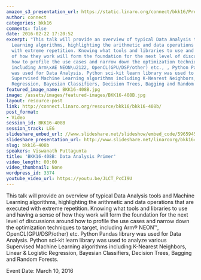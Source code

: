 ```yaml
---
amazon_s3_presentation_url: https://static.linaro.org/connect/bkk16/Presentations/Thursday/BKK16-408B.pdf
author: connect
categories: bkk16
comments: false
date: 2016-02-22 17:20:52
excerpt: "This talk will provide an overview of typical Data Analysis tools and Machine
  Learning algorithms, highlighting the arithmetic and data operations that are executed
  with extreme repetition. Knowing what tools and libraries to use and having a sense
  of how they work will form the foundation for the next level of discussions around
  how to profile the use cases and narrow down the optimization techniques to target,
  including Arm\xAE NEON\u2122, OpenCL(GPU/DSP/other) etc., , Python Pandas library
  was used for Data Analysis. Python sci-kit learn library was used to analyze various
  Supervised Machine Learning algorithms including K-Nearest Neighbors, Linear & Logistic
  Regression, Bayesian Classifiers, Decision Trees, Bagging and Random Forests."
featured_image_name: BKK16-408B.jpg
image: /assets/images/featured-images/BKK16-408B.jpg
layout: resource-post
link: http://connect.linaro.org/resource/bkk16/bkk16-408b/
post_format:
- Video
session_id: BKK16-408B
session_track: LEG
slideshare_embed_url: //www.slideshare.net/slideshow/embed_code/59659459
slideshare_presentation_url: http://www.slideshare.net/linaroorg/bkk16408b-data-analytics-and-machine-learning-from-node-to-cluster
slug: bkk16-408b
speakers: Viswanath Puttagunta
title: 'BKK16-408B: Data Analysis Primer'
video_length: 00:00
video_thumbnail: None
wordpress_id: 3374
youtube_video_url: https://youtu.be/JLCT_PcCI9U
---
```


This talk will provide an overview of typical Data Analysis tools and Machine Learning algorithms, highlighting the arithmetic and data operations that are executed with extreme repetition. Knowing what tools and libraries to use and having a sense of how they work will form the foundation for the next level of discussions around how to profile the use cases and narrow down the optimization techniques to target, including Arm® NEON™, OpenCL(GPU/DSP/other) etc.  Python Pandas library was used for Data Analysis. Python sci-kit learn library was used to analyze various Supervised Machine Learning algorithms including K-Nearest Neighbors, Linear & Logistic Regression, Bayesian Classifiers, Decision Trees, Bagging and Random Forests.

Event Date: March 10, 2016
